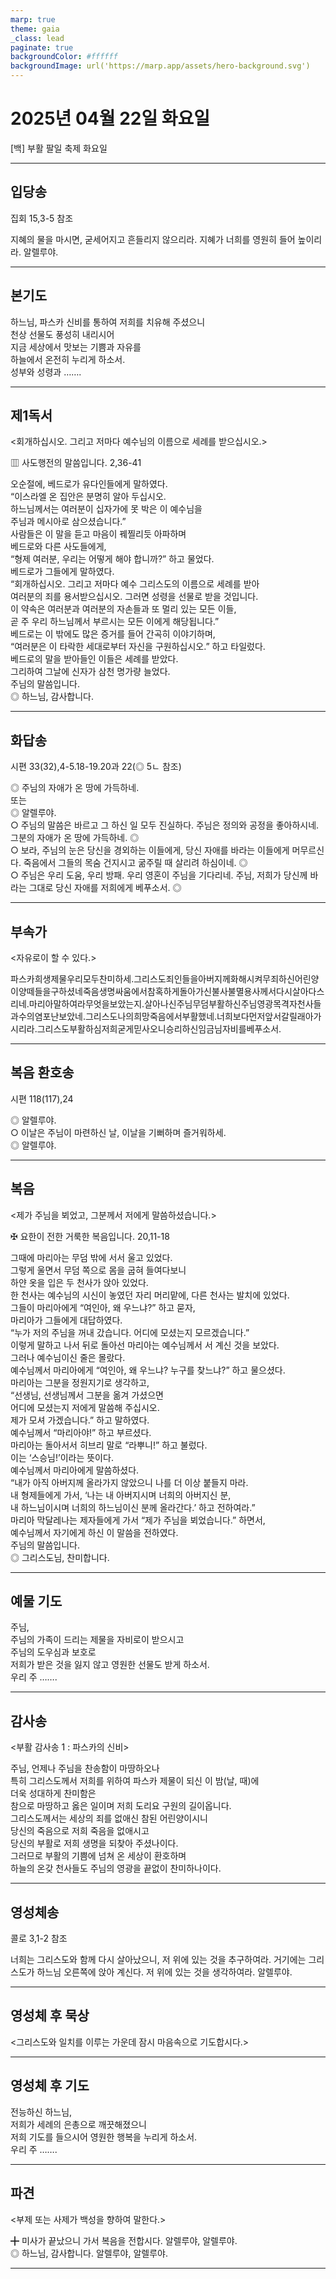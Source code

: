 ```yaml
---
marp: true
theme: gaia
_class: lead
paginate: true
backgroundColor: #ffffff
backgroundImage: url('https://marp.app/assets/hero-background.svg')
---
```


# 2025년 04월 22일 화요일

[백] 부활 팔일 축제 화요일  




---

## 입당송

집회 15,3-5 참조

지혜의 물을 마시면, 굳세어지고 흔들리지 않으리라. 지혜가 너희를 영원히 들어 높이리라. 알렐루야.  
  


---

## 본기도

하느님, 파스카 신비를 통하여 저희를 치유해 주셨으니  
천상 선물도 풍성히 내리시어  
지금 세상에서 맛보는 기쁨과 자유를  
하늘에서 온전히 누리게 하소서.  
성부와 성령과 …….  
  


---

## 제1독서

<회개하십시오. 그리고 저마다 예수님의 이름으로 세례를 받으십시오.>

▥ 사도행전의 말씀입니다. 2,36-41

오순절에, 베드로가 유다인들에게 말하였다.  
“이스라엘 온 집안은 분명히 알아 두십시오.  
하느님께서는 여러분이 십자가에 못 박은 이 예수님을  
주님과 메시아로 삼으셨습니다.”  
사람들은 이 말을 듣고 마음이 꿰찔리듯 아파하며  
베드로와 다른 사도들에게,  
“형제 여러분, 우리는 어떻게 해야 합니까?” 하고 물었다.  
베드로가 그들에게 말하였다.  
“회개하십시오. 그리고 저마다 예수 그리스도의 이름으로 세례를 받아  
여러분의 죄를 용서받으십시오. 그러면 성령을 선물로 받을 것입니다.  
이 약속은 여러분과 여러분의 자손들과 또 멀리 있는 모든 이들,  
곧 주 우리 하느님께서 부르시는 모든 이에게 해당됩니다.”  
베드로는 이 밖에도 많은 증거를 들어 간곡히 이야기하며,  
“여러분은 이 타락한 세대로부터 자신을 구원하십시오.” 하고 타일렀다.  
베드로의 말을 받아들인 이들은 세례를 받았다.  
그리하여 그날에 신자가 삼천 명가량 늘었다.  
주님의 말씀입니다.  
◎ 하느님, 감사합니다.  
  


---

## 화답송

시편 33(32),4-5.18-19.20과 22(◎ 5ㄴ 참조)

◎ 주님의 자애가 온 땅에 가득하네.  
또는  
◎ 알렐루야.  
○ 주님의 말씀은 바르고 그 하신 일 모두 진실하다. 주님은 정의와 공정을 좋아하시네. 그분의 자애가 온 땅에 가득하네. ◎  
○ 보라, 주님의 눈은 당신을 경외하는 이들에게, 당신 자애를 바라는 이들에게 머무르신다. 죽음에서 그들의 목숨 건지시고 굶주릴 때 살리려 하심이네. ◎  
○ 주님은 우리 도움, 우리 방패. 우리 영혼이 주님을 기다리네. 주님, 저희가 당신께 바라는 그대로 당신 자애를 저희에게 베푸소서. ◎  
  


---

## 부속가

<자유로이 할 수 있다.>

파스카희생제물우리모두찬미하세.그리스도죄인들을아버지께화해시켜무죄하신어린양이양떼들을구하셨네죽음생명싸움에서참혹하게돌아가신불사불멸용사께서다시살아다스리네.마리아말하여라무엇을보았는지.살아나신주님무덤부활하신주님영광목격자천사들과수의염포난보았네.그리스도나의희망죽음에서부활했네.너희보다먼저앞서갈릴래아가시리라.그리스도부활하심저희굳게믿사오니승리하신임금님자비를베푸소서.  


---

## 복음 환호송

시편 118(117),24

◎ 알렐루야.  
○ 이날은 주님이 마련하신 날, 이날을 기뻐하며 즐거워하세.  
◎ 알렐루야.  
  


---

## 복음

<제가 주님을 뵈었고, 그분께서 저에게 말씀하셨습니다.>

✠ 요한이 전한 거룩한 복음입니다. 20,11-18

그때에 마리아는 무덤 밖에 서서 울고 있었다.  
그렇게 울면서 무덤 쪽으로 몸을 굽혀 들여다보니  
하얀 옷을 입은 두 천사가 앉아 있었다.  
한 천사는 예수님의 시신이 놓였던 자리 머리맡에, 다른 천사는 발치에 있었다.  
그들이 마리아에게 “여인아, 왜 우느냐?” 하고 묻자,  
마리아가 그들에게 대답하였다.  
“누가 저의 주님을 꺼내 갔습니다. 어디에 모셨는지 모르겠습니다.”  
이렇게 말하고 나서 뒤로 돌아선 마리아는 예수님께서 서 계신 것을 보았다.  
그러나 예수님이신 줄은 몰랐다.  
예수님께서 마리아에게 “여인아, 왜 우느냐? 누구를 찾느냐?” 하고 물으셨다.  
마리아는 그분을 정원지기로 생각하고,  
“선생님, 선생님께서 그분을 옮겨 가셨으면  
어디에 모셨는지 저에게 말씀해 주십시오.  
제가 모셔 가겠습니다.” 하고 말하였다.  
예수님께서 “마리아야!” 하고 부르셨다.  
마리아는 돌아서서 히브리 말로 “라뿌니!” 하고 불렀다.  
이는 ‘스승님!’이라는 뜻이다.  
예수님께서 마리아에게 말씀하셨다.  
“내가 아직 아버지께 올라가지 않았으니 나를 더 이상 붙들지 마라.  
내 형제들에게 가서, ‘나는 내 아버지시며 너희의 아버지신 분,  
내 하느님이시며 너희의 하느님이신 분께 올라간다.’ 하고 전하여라.”  
마리아 막달레나는 제자들에게 가서 “제가 주님을 뵈었습니다.” 하면서,  
예수님께서 자기에게 하신 이 말씀을 전하였다.  
주님의 말씀입니다.  
◎ 그리스도님, 찬미합니다.  
  


---

## 예물 기도

주님,  
주님의 가족이 드리는 제물을 자비로이 받으시고  
주님의 도우심과 보호로  
저희가 받은 것을 잃지 않고 영원한 선물도 받게 하소서.  
우리 주 …….  
  


---

## 감사송

<부활 감사송 1 : 파스카의 신비>

주님, 언제나 주님을 찬송함이 마땅하오나  
특히 그리스도께서 저희를 위하여 파스카 제물이 되신 이 밤(날, 때)에  
더욱 성대하게 찬미함은  
참으로 마땅하고 옳은 일이며 저희 도리요 구원의 길이옵니다.  
그리스도께서는 세상의 죄를 없애신 참된 어린양이시니  
당신의 죽음으로 저희 죽음을 없애시고  
당신의 부활로 저희 생명을 되찾아 주셨나이다.  
그러므로 부활의 기쁨에 넘쳐 온 세상이 환호하며  
하늘의 온갖 천사들도 주님의 영광을 끝없이 찬미하나이다.  
  


---

## 영성체송

콜로 3,1-2 참조

너희는 그리스도와 함께 다시 살아났으니, 저 위에 있는 것을 추구하여라. 거기에는 그리스도가 하느님 오른쪽에 앉아 계신다. 저 위에 있는 것을 생각하여라. 알렐루야.  
  


---

## 영성체 후 묵상

<그리스도와 일치를 이루는 가운데 잠시 마음속으로 기도합시다.>  


---

## 영성체 후 기도

전능하신 하느님,  
저희가 세례의 은총으로 깨끗해졌으니  
저희 기도를 들으시어 영원한 행복을 누리게 하소서.  
우리 주 …….  
  


---

## 파견

<부제 또는 사제가 백성을 향하여 말한다.>

╋ 미사가 끝났으니 가서 복음을 전합시다. 알렐루야, 알렐루야.  
◎ 하느님, 감사합니다. 알렐루야, 알렐루야.  
  


---